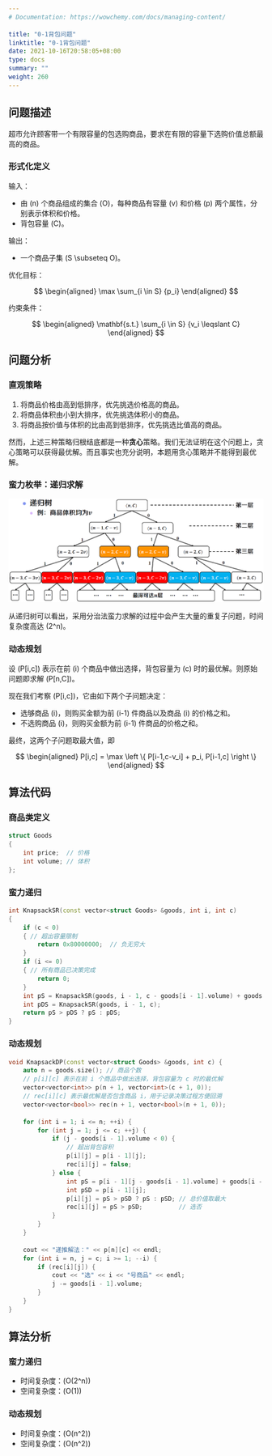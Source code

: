 ```yaml
---
# Documentation: https://wowchemy.com/docs/managing-content/

title: "0-1背包问题"
linktitle: "0-1背包问题"
date: 2021-10-16T20:58:05+08:00
type: docs
summary: ""
weight: 260
---
```


<!--more-->

## 问题描述

超市允许顾客带一个有限容量的包选购商品，要求在有限的容量下选购价值总额最高的商品。

### 形式化定义

输入：

- 由 \(n\) 个商品组成的集合 \(O\)，每种商品有容量 \(v\) 和价格 \(p\) 两个属性，分别表示体积和价格。
- 背包容量 \(C\)。

输出：

- 一个商品子集 \(S \subseteq O\)。

优化目标：

$$
\begin{aligned}
\max \sum_{i \in S} {p_i}
\end{aligned}
$$

约束条件：

$$
\begin{aligned}
\mathbf{s.t.} \sum_{i \in S} {v_i \leqslant C}
\end{aligned}
$$

## 问题分析

### 直观策略

1. 将商品价格由高到低排序，优先挑选价格高的商品。
2. 将商品体积由小到大排序，优先挑选体积小的商品。
3. 将商品按价值与体积的比由高到低排序，优先挑选比值高的商品。

然而，上述三种策略归根结底都是一种**贪心**策略。我们无法证明在这个问题上，贪心策略可以获得最优解。而且事实也充分说明，本题用贪心策略并不能得到最优解。

### 蛮力枚举：递归求解

![](0-1背包问题.png)

从递归树可以看出，采用分治法蛮力求解的过程中会产生大量的重复子问题，时间复杂度高达 \(2^n\)。

### 动态规划

设 \(P[i,c]\) 表示在前 \(i\) 个商品中做出选择，背包容量为 \(c\) 时的最优解。则原始问题即求解 \(P[n,C]\)。

现在我们考察 \(P[i,c]\)，它由如下两个子问题决定：

- 选够商品 \(i\)，则购买金额为前 \(i-1\) 件商品以及商品 \(i\) 的价格之和。
- 不选购商品 \(i\)，则购买金额为前 \(i-1\) 件商品的价格之和。

最终，这两个子问题取最大值，即

$$
\begin{aligned}
P[i,c] = \max \left \{ P[i-1,c-v_i] + p_i, P[i-1,c] \right \}
\end{aligned}
$$

## 算法代码

### 商品类定义

```cpp
struct Goods
{
    int price;  // 价格
    int volume; // 体积
};
```

### 蛮力递归

```cpp
int KnapsackSR(const vector<struct Goods> &goods, int i, int c)
{
    if (c < 0)
    { // 超出容量限制
        return 0x80000000;  // 负无穷大
    }
    if (i <= 0)
    { // 所有商品已决策完成
        return 0;
    }
    int pS = KnapsackSR(goods, i - 1, c - goods[i - 1].volume) + goods[i - 1].price; // 选择商品i
    int pDS = KnapsackSR(goods, i - 1, c);                                           // 不选商品i
    return pS > pDS ? pS : pDS;
}
```

### 动态规划

```cpp
void KnapsackDP(const vector<struct Goods> &goods, int c) {
    auto n = goods.size(); // 商品个数
    // p[i][c] 表示在前 i 个商品中做出选择，背包容量为 c 时的最优解
    vector<vector<int>> p(n + 1, vector<int>(c + 1, 0));
    // rec[i][c] 表示最优解是否包含商品 i，用于记录决策过程方便回溯
    vector<vector<bool>> rec(n + 1, vector<bool>(n + 1, 0));

    for (int i = 1; i <= n; ++i) {
        for (int j = 1; j <= c; ++j) {
            if (j - goods[i - 1].volume < 0) {
                // 超出背包容积
                p[i][j] = p[i - 1][j];
                rec[i][j] = false;
            } else {
                int pS = p[i - 1][j - goods[i - 1].volume] + goods[i - 1].price;
                int pSD = p[i - 1][j];
                p[i][j] = pS > pSD ? pS : pSD; // 总价值取最大
                rec[i][j] = pS > pSD;          // 选否
            }
        }
    }

    cout << "递推解法：" << p[n][c] << endl;
    for (int i = n, j = c; i >= 1; --i) {
        if (rec[i][j]) {
            cout << "选" << i << "号商品" << endl;
            j -= goods[i - 1].volume;
        }
    }
}
```

## 算法分析

### 蛮力递归

- 时间复杂度：\(O(2^n)\)
- 空间复杂度：\(O(1)\)

### 动态规划

- 时间复杂度：\(O(n^2)\)
- 空间复杂度：\(O(n^2)\)